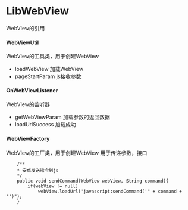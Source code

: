 # LibWebView
 WebView的引用


#### WebViewUtil
WebView的工具类，用于创建WebView

* loadWebView 加载WebView
* pageStartParam js接收参数

#### OnWebViewListener
WebView的监听器

* getWebViewParam 加载参数的返回数据
* loadUrlSuccess 加载成功

#### WebViewFactory
WebView的工厂类，用于创建WebView
用于传递参数，接口

```
    /**
    * 安卓发送指令到js
    */
    public void sendCommand(WebView webView, String command){
        if(webView != null)
            webView.loadUrl("javascript:sendCommand('" + command + "')");
    }
```
